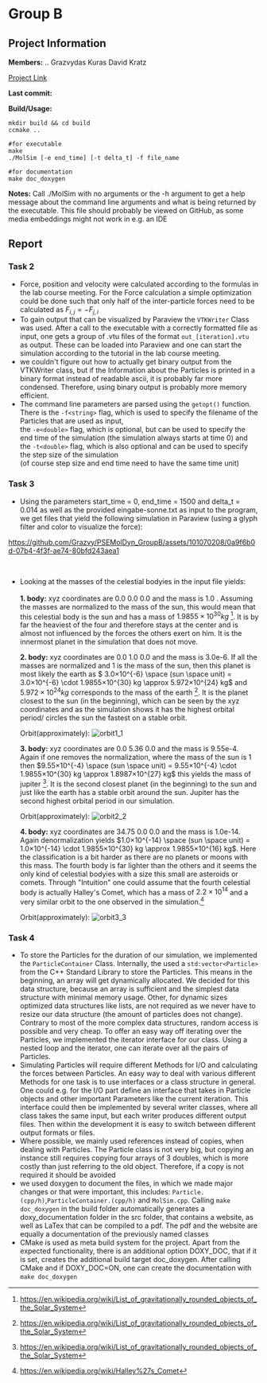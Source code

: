 # Group B
## Project Information

**Members:**
    ..
    Grazvydas Kuras
    David Kratz

[Project Link](https://github.com/Grazvy/PSEMolDyn_GroupB)

**Last commit:**

**Build/Usage:**
```
mkdir build && cd build
ccmake ..

#for executable
make 
./MolSim [-e end_time] [-t delta_t] -f file_name

#for documentation
make doc_doxygen 
```

**Notes:**
Call ./MolSim with no arguments or the -h argument to get a help message about the 
command line arguments and what is being  returned by the executable. This file should probably be viewed on GitHub, as some media embeddings might not work in e.g. an IDE 

## Report

### Task 2
- Force, position and velocity were calculated according to the formulas in the lab course meeting. For the Force calculation a simple optimization could be done such that only half of the inter-particle forces need to be calculated as $`F_{i,j} = - F_{j,i}`$
- To gain output that can be visualized by Paraview the `VTKWriter` Class was used. After a call to the executable with a correctly formatted file as input, one gets a group of .vtu files of the format `out_[iteration].vtu ` as output. These can be loaded into Paraview and one can start the simulation according to the tutorial in the lab course meeting.
- we couldn't figure out how to actually get binary output from the VTKWriter class, but if the Information about the Particles is printed in a binary format instead of readable ascii, it is probably far more condensed. Therefore, using binary output is probably more memory efficient.
- The command line parameters are parsed using the `getopt()` function.<br>
  There is the `-f<string>` flag, which is used to specify the filename of the Particles that are used as input,<br>
  the `-e<double>` flag, which is optional, but can be used to specify the end time of the simulation (the simulation always starts at time 0) and
  the `-t<double>` flag, which is also optional and can be used to specify the step size of the simulation <br> (of course step size and end time need to have the same time unit)


### Task 3
- Using the parameters start_time = 0, end_time = 1500 and delta_t = 0.014 as well as the provided eingabe-sonne.txt as input to the program, we get files that yield the following simulation in Paraview (using a glyph filter and color to visualize the force):

https://github.com/Grazvy/PSEMolDyn_GroupB/assets/101070208/0a9f6b0d-07b4-4f3f-ae74-80bfd243aea1

<br>

- Looking at the masses of the celestial bodyies in the input file yields:
  <br><br>
   **1. body:** xyz coordinates are 0.0 0.0 0.0 and the mass is 1.0 . Assuming the masses are normalized to the mass of the sun, this would mean that this celestial body is the sun and has a mass of  $`1.9855×10^{30} kg`$ [^1]. It is by far the heaviest of the four and therefore stays at the center and is almost not influenced by the forces the others exert on him. It is the innermost planet in the simulation that does not move.
    



  **2. body:** xyz coordinates are 0.0 1.0 0.0 and the mass is 3.0e-6. If all the masses are normalized and 1 is the mass of the sun, then this planet is most likely the earth as $` 3.0×10^{-6} \space (sun \space unit) = 3.0×10^{-6} \cdot 1.9855×10^{30} kg \approx 5.972×10^{24} kg`$ and  $`5.972×10^{24} kg`$ corresponds to the mass of the earth [^1]. It is the planet closest to the sun (in the beginning), which can be seen by the xyz coordinates and as the simulation shows it has the highest orbital period/ circles the sun the fastest on a stable orbit.
  
  Orbit(approximately):
![orbit1_1](https://github.com/Grazvy/PSEMolDyn_GroupB/assets/101070208/3aa2ced7-46ca-4f04-960c-8f0cc13798b3)


  **3. body:** xyz coordinates are 0.0 5.36 0.0 and the mass is 9.55e-4. Again if one removes the normalization, where the mass of the sun is 1 then $`9.55×10^{-4} \space (sun \space unit) = 9.55×10^{-4} \cdot 1.9855×10^{30} kg \approx 1.8987×10^{27} kg`$ this yields the mass of jupiter [^1]. It is the second closest planet (in the beginning) to the sun and just like the earth has a stable orbit around the sun. Jupiter has the second highest orbital period in our simulation.
  
   Orbit(approximately):
  ![orbit2_2](https://github.com/Grazvy/PSEMolDyn_GroupB/assets/101070208/54e6e334-fc39-48f8-b96b-5aeea4e66ada)



  **4. body:** xyz coordinates are 34.75 0.0 0.0 and the mass is 1.0e-14. Again denormalization yields $`1.0×10^{-14} \space (sun \space unit) = 1.0×10^{-14}  \cdot 1.9855×10^{30} kg \approx 1.9855×10^{16} kg`$. Here the classification is a bit harder as there are no planets or moons with this mass. The fourth  body is far lighter than the others and it seems the only kind of celestial bodyies with a size this small are asteroids or comets. Through "Intuition" one could assume that the fourth celestial body is actually Halley's Comet, which has a mass of $`2.2×10^{14}`$ and a very similar orbit to the one observed in the simulation.[^2]

   Orbit(approximately):
  ![orbit3_3](https://github.com/Grazvy/PSEMolDyn_GroupB/assets/101070208/eb17c16e-a6f4-420d-8413-d92e0b09fd61)



    
### Task 4
- To store the Particles for the duration of our simulation, we implemented the `ParticleContainer` Class. Internally, the used a `std:vector<Particle>` from the C++ Standard Library to store the Particles. This means in the beginning, an array will get dynamically allocated.  We decided for this data structure, because an array is sufficient and the simplest data structure with minimal memory usage. Other, for dynamic sizes optimized data structures like lists, are not required as we never have to resize our data structure (the amount of particles does not change). Contrary to most of the more complex data structures, random access is possible and very cheap. To offer an easy way off iterating over the Particles, we implemented the iterator interface for our class. Using a nested loop and the iterator, one can iterate over all the pairs of Particles.
- Simulating Particles will require different Methods for I/O and calculating the forces between Particles. An easy way to deal with various different Methods for one task is to use interfaces or a class structure in general. One could e.g. for the I/O part define an interface that takes in Particle objects and other important Parameters like the current iteration. This interface could then be implemented by several writer classes, where all class takes the same input, but each writer produces different output files. Then within the development it is easy to switch between different output formats or files. 
- Where possible, we mainly used references instead of copies, when dealing with Particles. The Particle class is not very big, but copying an instance still requires copying four arrays of 3 doubles, which is more costly than just referring to the old object. Therefore, if a copy is not required it should be avoided
- we used doxygen to document the files, in which we made major changes or that were important, this includes: `Particle.(cpp/h)`,`ParticleContainer.(cpp/h)` and `MolSim.cpp`. Calling `make doc_doxygen` in the build folder automatically generates a doxy_documentation folder in the src folder, that contains a website, as well as LaTex that can be compiled to a pdf. The pdf and the website are equally a documentation of the previously named classes
- CMake is used as meta build system for the project. Apart from the expected functionality, there is an additional option DOXY_DOC, that if it is set, creates the additional build target doc_doxygen. After calling CMake and if DOXY_DOC=ON, one can create the documentation with `make doc_doxygen`







[^1]: https://en.wikipedia.org/wiki/List_of_gravitationally_rounded_objects_of_the_Solar_System
[^2]: https://en.wikipedia.org/wiki/Halley%27s_Comet












